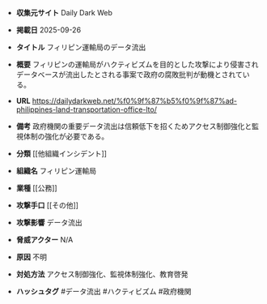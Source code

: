 - **収集元サイト**
Daily Dark Web

- **掲載日**
2025-09-26

- **タイトル**
フィリピン運輸局のデータ流出

- **概要**
フィリピンの運輸局がハクティビズムを目的とした攻撃により侵害されデータベースが流出したとされる事案で政府の腐敗批判が動機とされている。

- **URL**
https://dailydarkweb.net/%f0%9f%87%b5%f0%9f%87%ad-philippines-land-transportation-office-lto/

- **備考**
政府機関の重要データ流出は信頼低下を招くためアクセス制御強化と監視体制の強化が必要である。

- **分類**
[[他組織インシデント]]

- **組織名**
フィリピン運輸局

- **業種**
[[公務]]

- **攻撃手口**
[[その他]]

- **攻撃影響**
データ流出

- **脅威アクター**
N/A

- **原因**
不明

- **対処方法**
アクセス制御強化、監視体制強化、教育啓発

- **ハッシュタグ**
#データ流出 #ハクティビズム #政府機関
